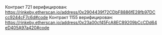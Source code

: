 Контракт 721 верифицирован: https://rinkeby.etherscan.io/address/0x2904439f72CDbF8886fE28fb97DCcc9244cF7c6d#code
Контракт 1155 верифицирован: https://rinkeby.etherscan.io/address/0x23a00cf45FcA8EC89209bCcCDd64eD405A97a420#code

